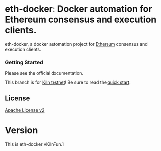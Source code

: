 # eth-docker: Docker automation for Ethereum consensus and execution clients.

eth-docker, a docker automation project for [Ethereum](https://ethereum.org/en/eth2/) consensus and execution clients.

### Getting Started

Please see the [official documentation](https://eth-docker.net).

This branch is for [Kiln testnet](https://kiln.themerge.dev/)! Be sure to read the [quick start](KILN.md).

## License

[Apache License v2](https://github.com/eth2-educators/eth-docker/blob/master/LICENSE)

# Version

This is eth-docker vKilnFun.1
